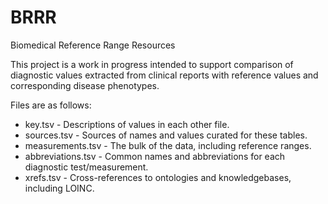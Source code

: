 # BRRR
Biomedical Reference Range Resources

This project is a work in progress intended to support comparison of diagnostic values extracted from clinical reports with reference values and corresponding disease phenotypes.

Files are as follows:

* key.tsv - Descriptions of values in each other file.
* sources.tsv - Sources of names and values curated for these tables.
* measurements.tsv - The bulk of the data, including reference ranges.
* abbreviations.tsv - Common names and abbreviations for each diagnostic test/measurement.
* xrefs.tsv - Cross-references to ontologies and knowledgebases, including LOINC.
